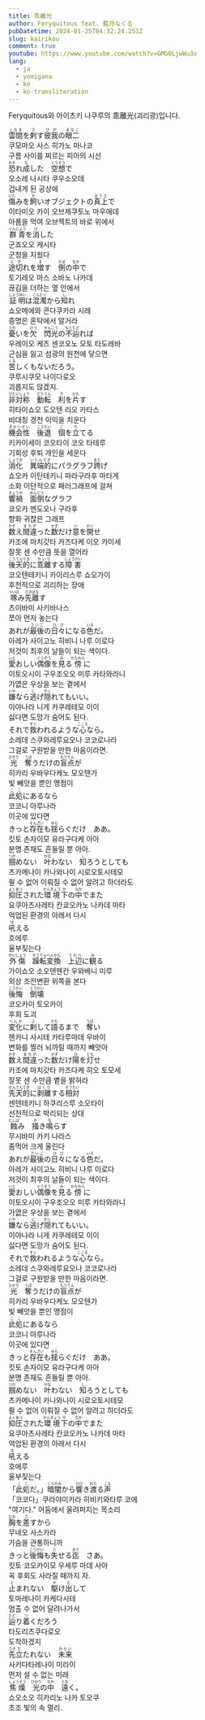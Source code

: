 ```yaml
---
title: 乖離光
author: Feryquitous feat. 藍月なくる
pubDatetime: 2024-01-25T04:32:24.251Z
slug: kairikou
comment: true
youtube: https://www.youtube.com/watch?v=GMGOLjwWu3o
lang:
  - ja
  - yomigana
  - ko
  - ko-transliteration
---
```


Feryquitous와 아이츠키 나쿠루의 乖離光(괴리광)입니다.

<div>
    <div class="lang-ja"><ruby>雲間<rp>(</rp><rt>くもま</rt><rp>)</rp></ruby>を<ruby>剌<rp>(</rp><rt>さ</rt><rp>)</rp></ruby>す<ruby>彼我<rp>(</rp><rt>ひが</rt><rp>)</rp></ruby>の<ruby>眼二<rp>(</rp><rt>まなこ</rt><rp>)</rp></ruby></div>
    <div class="lang-ko-tl">쿠모마오 사스 히가노 마나코</div>
    <div class="lang-ko">구름 사이를 찌르는 피아의 시선</div>
</div>
<div>
    <div class="lang-ja"><ruby>恐<rp>(</rp><rt>おそ</rt><rp>)</rp></ruby>れ<ruby>成<rp>(</rp><rt>な</rt><rp>)</rp></ruby>した　<ruby>空想<rp>(</rp><rt>くうそう</rt><rp>)</rp></ruby>で</div>
    <div class="lang-ko-tl">오소레 나시타 쿠우소오데</div>
    <div class="lang-ko">겁내게 된 공상에</div>
</div>
<div>
    <div class="lang-ja"><ruby>傷<rp>(</rp><rt>いた</rt><rp>)</rp></ruby>みを<ruby>飼<rp>(</rp><rt>か</rt><rp>)</rp></ruby>いオブジェクトの<ruby>真上<rp>(</rp><rt>まうえ</rt><rp>)</rp></ruby>で</div>
    <div class="lang-ko-tl">이타미오 카이 오브제쿠토노 마우에데</div>
    <div class="lang-ko">아픔을 먹여 오브젝트의 바로 위에서</div>
</div>
<div>
    <div class="lang-ja"><ruby>群青<rp>(</rp><rt>ぐんじょう</rt><rp>)</rp></ruby>を<ruby>消<rp>(</rp><rt>け</rt><rp>)</rp></ruby>した</div>
    <div class="lang-ko-tl">군죠오오 케시타</div>
    <div class="lang-ko">군청을 지웠다</div>
</div>
<div>
    <div class="lang-ja"><ruby>途切<rp>(</rp><rt>とぎ</rt><rp>)</rp></ruby>れを<ruby>増<rp>(</rp><rt>ま</rt><rp>)</rp></ruby>す　<ruby>側<rp>(</rp><rt>そば</rt><rp>)</rp></ruby>の<ruby>中<rp>(</rp><rt>なか</rt><rp>)</rp></ruby>で</div>
    <div class="lang-ko-tl">토기레오 마스 소바노 나카데</div>
    <div class="lang-ko">끊김을 더하는 옆 안에서</div>
</div>
<div>
    <div class="lang-ja"><ruby>証明<rp>(</rp><rt>しょうめい</rt><rp>)</rp></ruby>は<ruby>混濁<rp>(</rp><rt>こんだく</rt><rp>)</rp></ruby>から<ruby>知<rp>(</rp><rt>し</rt><rp>)</rp></ruby>れ</div>
    <div class="lang-ko-tl">쇼오메에와 콘다쿠카라 시레</div>
    <div class="lang-ko">증명은 혼탁에서 알거라</div>
</div>
<div>
    <div class="lang-ja"><ruby>憂<rp>(</rp><rt>うれ</rt><rp>)</rp></ruby>いを<ruby>欠<rp>(</rp><rt>けつ</rt><rp>)</rp></ruby>　<ruby>閃光<rp>(</rp><rt>せんこう</rt><rp>)</rp></ruby>の<ruby>不<rp>(</rp><rt>もと</rt><rp>)</rp></ruby><ruby>辿<rp>(</rp><rt>たど</rt><rp>)</rp></ruby>れば</div>
    <div class="lang-ko-tl">우레이오 케츠 센코오노 모토 타도레바</div>
    <div class="lang-ko">근심을 잃고 섬광의 원천에 닿으면</div>
</div>
<div>
    <div class="lang-ja"><ruby>苦<rp>(</rp><rt>くる</rt><rp>)</rp></ruby>しくもないだろう。</div>
    <div class="lang-ko-tl">쿠루시쿠모 나이다로오</div>
    <div class="lang-ko">괴롭지도 않겠지.</div>
</div>
<div>
    <div class="lang-ja"><ruby>非対称<rp>(</rp><rt>ひたいしょう</rt><rp>)</rp></ruby>　<ruby>動転<rp>(</rp><rt>どうてん</rt><rp>)</rp></ruby>　<ruby>利<rp>(</rp><rt>り</rt><rp>)</rp></ruby>を<ruby>片<rp>(</rp><rt>かた</rt><rp>)</rp></ruby>す</div>
    <div class="lang-ko-tl">히타이쇼오 도오텐 리오 카타스</div>
    <div class="lang-ko">비대칭 경천 이익을 치운다</div>
</div>
<div>
    <div class="lang-ja"><ruby>機会性<rp>(</rp><rt>きかいせい</rt><rp>)</rp></ruby>　<ruby>後退<rp>(</rp><rt>こうたい</rt><rp>)</rp></ruby>　<ruby>個<rp>(</rp><rt>こ</rt><rp>)</rp></ruby>を<ruby>立<rp>(</rp><rt>た</rt><rp>)</rp></ruby>てる</div>
    <div class="lang-ko-tl">키카이세이 코오타이 코오 타테루</div>
    <div class="lang-ko">기회성 후퇴 개인을 세운다</div>
</div>
<div>
    <div class="lang-ja"><ruby>消化<rp>(</rp><rt>しょうか</rt><rp>)</rp></ruby>　<ruby>異端的<rp>(</rp><rt>いたんてき</rt><rp>)</rp></ruby>にパラグラフ<ruby>跨<rp>(</rp><rt>また</rt><rp>)</rp></ruby>げ</div>
    <div class="lang-ko-tl">쇼오카 이탄테키니 파라구라후 마타게</div>
    <div class="lang-ko">소화 이단적으로 패러그래프에 걸쳐</div>
</div>
<div>
    <div class="lang-ja"><ruby>響禍<rp>(</rp><rt>きょうか</rt><rp>)</rp></ruby>　<ruby>面倒<rp>(</rp><rt>めんどう</rt><rp>)</rp></ruby>なグラフ</div>
    <div class="lang-ko-tl">쿄오카 멘도오나 구라후</div>
    <div class="lang-ko">향화 귀찮은 그래프</div>
</div>
<div>
    <div class="lang-ja"><ruby>数<rp>(</rp><rt>かぞ</rt><rp>)</rp></ruby>え<ruby>間違<rp>(</rp><rt>まちが</rt><rp>)</rp></ruby>った<ruby>数<rp>(</rp><rt>かず</rt><rp>)</rp></ruby>だけ<ruby>意<rp>(</rp><rt>い</rt><rp>)</rp></ruby>を<ruby>開<rp>(</rp><rt>かい</rt><rp>)</rp></ruby>せ</div>
    <div class="lang-ko-tl">카조에 마치갓타 카즈다케 이오 카이세</div>
    <div class="lang-ko">잘못 센 수만큼 뜻을 열어라</div>
</div>
<div>
    <div class="lang-ja"><ruby>後天的<rp>(</rp><rt>こうてんてき</rt><rp>)</rp></ruby>に<ruby>乖離<rp>(</rp><rt>かいり</rt><rp>)</rp></ruby>する<ruby>障害<rp>(</rp><rt>しょうがい</rt><rp>)</rp></ruby></div>
    <div class="lang-ko-tl">코오텐테키니 카이리스루 쇼오가이</div>
    <div class="lang-ko">후천적으로 괴리하는 장애</div>
</div>
<div>
    <div class="lang-ja"><ruby>啄<rp>(</rp><rt>ついば</rt><rp>)</rp></ruby>み<ruby>先<rp>(</rp><rt>さき</rt><rp>)</rp></ruby><ruby>離<rp>(</rp><rt>ばな</rt><rp>)</rp></ruby>す</div>
    <div class="lang-ko-tl">츠이바미 사키바나스</div>
    <div class="lang-ko">쪼아 먼저 놓는다</div>
</div>
<div>
    <div class="lang-ja">あれが<ruby>最後<rp>(</rp><rt>さいご</rt><rp>)</rp></ruby>の<ruby>日々<rp>(</rp><rt>ひび</rt><rp>)</rp></ruby>になる<ruby>色<rp>(</rp><rt>いろ</rt><rp>)</rp></ruby>だ。</div>
    <div class="lang-ko-tl">아레가 사이고노 히비니 나루 이로다</div>
    <div class="lang-ko">저것이 최후의 날들이 되는 색이다.</div>
</div>
<div>
    <div class="lang-ja"><ruby>愛<rp>(</rp><rt>いと</rt><rp>)</rp></ruby>おしい<ruby>偶像<rp>(</rp><rt>ぐうぞう</rt><rp>)</rp></ruby>を<ruby>見<rp>(</rp><rt>み</rt><rp>)</rp></ruby>る<ruby>傍<rp>(</rp><rt>かたわら</rt><rp>)</rp></ruby>に</div>
    <div class="lang-ko-tl">이토오시이 구우조오오 미루 카타와라니</div>
    <div class="lang-ko">가엾은 우상을 보는 곁에서</div>
</div>
<div>
    <div class="lang-ja"><ruby>嫌<rp>(</rp><rt>いや</rt><rp>)</rp></ruby>なら<ruby>逃<rp>(</rp><rt>に</rt><rp>)</rp></ruby>げ<ruby>隠<rp>(</rp><rt>かく</rt><rp>)</rp></ruby>れてもいい。</div>
    <div class="lang-ko-tl">이야나라 니게 카쿠레테모 이이</div>
    <div class="lang-ko">싫다면 도망가 숨어도 된다.</div>
</div>
<div>
    <div class="lang-ja">それで<ruby>救<rp>(</rp><rt>すく</rt><rp>)</rp></ruby>われるような<ruby>心<rp>(</rp><rt>こころ</rt><rp>)</rp></ruby>なら。</div>
    <div class="lang-ko-tl">소레데 스쿠와레루요오나 코코로나라</div>
    <div class="lang-ko">그걸로 구원받을 만한 마음이라면.</div>
</div>
<div>
    <div class="lang-ja"><ruby>光<rp>(</rp><rt>ひかり</rt><rp>)</rp></ruby>　<ruby>奪<rp>(</rp><rt>うば</rt><rp>)</rp></ruby>うだけの<ruby>盲点<rp>(</rp><rt>もうてん</rt><rp>)</rp></ruby>が</div>
    <div class="lang-ko-tl">히카리 우바우다케노 모오텐가</div>
    <div class="lang-ko">빛 빼앗을 뿐인 맹점이</div>
</div>
<div>
    <div class="lang-ja"><ruby>此処<rp>(</rp><rt>ここ</rt><rp>)</rp></ruby>にあるなら</div>
    <div class="lang-ko-tl">코코니 아루나라</div>
    <div class="lang-ko">이곳에 있다면</div>
</div>
<div>
    <div class="lang-ja">きっと<ruby>存在<rp>(</rp><rt>そんざい</rt><rp>)</rp></ruby>も<ruby>揺<rp>(</rp><rt>ゆら</rt><rp>)</rp></ruby>らぐだけ　ああ。</div>
    <div class="lang-ko-tl">킷토 손자이모 유라구다케 아아</div>
    <div class="lang-ko">분명 존재도 흔들릴 뿐 아아.</div>
</div>
<div>
    <div class="lang-ja"><ruby>掴<rp>(</rp><rt>つか</rt><rp>)</rp></ruby>めない　<ruby>叶<rp>(</rp><rt>かな</rt><rp>)</rp></ruby>わない　<ruby>知<rp>(</rp><rt>し</rt><rp>)</rp></ruby>ろうとしても</div>
    <div class="lang-ko-tl">츠카메나이 카나와나이 시로오토시테모</div>
    <div class="lang-ko">쥘 수 없어 이뤄질 수 없어 알려고 하더라도</div>
</div>
<div>
    <div class="lang-ja"><ruby>抑圧<rp>(</rp><rt>よくあつ</rt><rp>)</rp></ruby>された<ruby>環境<rp>(</rp><rt>かんきょう</rt><rp>)</rp></ruby><ruby>下<rp>(</rp><rt>か</rt><rp>)</rp></ruby>の<ruby>中<rp>(</rp><rt>なか</rt><rp>)</rp></ruby>でまた</div>
    <div class="lang-ko-tl">요쿠아츠사레타 칸쿄오카노 나카데 마타</div>
    <div class="lang-ko">억업된 환경의 아래서 다시</div>
</div>
<div>
    <div class="lang-ja"><ruby>吼<rp>(</rp><rt>ほ</rt><rp>)</rp></ruby>える</div>
    <div class="lang-ko-tl">호에루</div>
    <div class="lang-ko">울부짖는다</div>
</div>
<div>
    <div class="lang-ja"><ruby>外傷<rp>(</rp><rt>がいしょう</rt><rp>)</rp></ruby>　<ruby>躁転<rp>(</rp><rt>そうてん</rt><rp>)</rp></ruby><ruby>変換<rp>(</rp><rt>へんかん</rt><rp>)</rp></ruby>　<ruby>上辺<rp>(</rp><rt>うわべ</rt><rp>)</rp></ruby>に<ruby>観<rp>(</rp><rt>み</rt><rp>)</rp></ruby>る</div>
    <div class="lang-ko-tl">가이쇼오 소오텐헨칸 우와베니 미루</div>
    <div class="lang-ko">외상 조전변환 위쪽을 본다</div>
</div>
<div>
    <div class="lang-ja"><ruby>後悔<rp>(</rp><rt>こうかい</rt><rp>)</rp></ruby>　<ruby>倒壊<rp>(</rp><rt>とうかい</rt><rp>)</rp></ruby></div>
    <div class="lang-ko-tl">코오카이 토오카이</div>
    <div class="lang-ko">후회 도괴</div>
</div>
<div>
    <div class="lang-ja"><ruby>変化<rp>(</rp><rt>へんか</rt><rp>)</rp></ruby>に<ruby>剌<rp>(</rp><rt>さ</rt><rp>)</rp></ruby>して<ruby>語<rp>(</rp><rt>かた</rt><rp>)</rp></ruby>るまで　<ruby>奪<rp>(</rp><rt>うば</rt><rp>)</rp></ruby>い</div>
    <div class="lang-ko-tl">헨카니 사시테 카타루마데 우바이</div>
    <div class="lang-ko">변화를 찔러 뇌까릴 때까지 빼앗아</div>
</div>
<div>
    <div class="lang-ja"><ruby>数<rp>(</rp><rt>かぞ</rt><rp>)</rp></ruby>え<ruby>間違<rp>(</rp><rt>まちが</rt><rp>)</rp></ruby>った<ruby>数<rp>(</rp><rt>かず</rt><rp>)</rp></ruby>だけ<ruby>陽<rp>(</rp><rt>ひ</rt><rp>)</rp></ruby>を<ruby>灯<rp>(</rp><rt>とも</rt><rp>)</rp></ruby>せ</div>
    <div class="lang-ko-tl">카조에 마치갓타 카즈다케 히오 토모세</div>
    <div class="lang-ko">잘못 센 수만큼 볕을 밝혀라</div>
</div>
<div>
    <div class="lang-ja"><ruby>先天的<rp>(</rp><rt>せんてんてき</rt><rp>)</rp></ruby>に<ruby>剥離<rp>(</rp><rt>はくり</rt><rp>)</rp></ruby>する<ruby>相対<rp>(</rp><rt>そうたい</rt><rp>)</rp></ruby></div>
    <div class="lang-ko-tl">센텐테키니 하쿠리스루 소오타이</div>
    <div class="lang-ko">선천적으로 박리되는 상대</div>
</div>
<div>
    <div class="lang-ja"><ruby>蝕<rp>(</rp><rt>むしば</rt><rp>)</rp></ruby>み　<ruby>掻<rp>(</rp><rt>か</rt><rp>)</rp></ruby>き<ruby>鳴<rp>(</rp><rt>な</rt><rp>)</rp></ruby>らす</div>
    <div class="lang-ko-tl">무시바미 카키 나라스</div>
    <div class="lang-ko">좀먹어 크게 울린다</div>
</div>
<div>
    <div class="lang-ja">あれが<ruby>最後<rp>(</rp><rt>さいご</rt><rp>)</rp></ruby>の<ruby>日々<rp>(</rp><rt>ひび</rt><rp>)</rp></ruby>になる<ruby>色<rp>(</rp><rt>いろ</rt><rp>)</rp></ruby>だ。</div>
    <div class="lang-ko-tl">아레가 사이고노 히비니 나루 이로다</div>
    <div class="lang-ko">저것이 최후의 날들이 되는 색이다.</div>
</div>
<div>
    <div class="lang-ja"><ruby>愛<rp>(</rp><rt>いと</rt><rp>)</rp></ruby>おしい<ruby>偶像<rp>(</rp><rt>ぐうぞう</rt><rp>)</rp></ruby>を<ruby>見<rp>(</rp><rt>み</rt><rp>)</rp></ruby>る<ruby>傍<rp>(</rp><rt>かたわら</rt><rp>)</rp></ruby>に</div>
    <div class="lang-ko-tl">이토오시이 구우조오오 미루 카타와라니</div>
    <div class="lang-ko">가엾은 우상을 보는 곁에서</div>
</div>
<div>
    <div class="lang-ja"><ruby>嫌<rp>(</rp><rt>いや</rt><rp>)</rp></ruby>なら<ruby>逃<rp>(</rp><rt>に</rt><rp>)</rp></ruby>げ<ruby>隠<rp>(</rp><rt>かく</rt><rp>)</rp></ruby>れてもいい。</div>
    <div class="lang-ko-tl">이야나라 니게 카쿠레테모 이이</div>
    <div class="lang-ko">싫다면 도망가 숨어도 된다.</div>
</div>
<div>
    <div class="lang-ja">それで<ruby>救<rp>(</rp><rt>すく</rt><rp>)</rp></ruby>われるような<ruby>心<rp>(</rp><rt>こころ</rt><rp>)</rp></ruby>なら。</div>
    <div class="lang-ko-tl">소레데 스쿠와레루요오나 코코로나라</div>
    <div class="lang-ko">그걸로 구원받을 만한 마음이라면.</div>
</div>
<div>
    <div class="lang-ja"><ruby>光<rp>(</rp><rt>ひかり</rt><rp>)</rp></ruby>　<ruby>奪<rp>(</rp><rt>うば</rt><rp>)</rp></ruby>うだけの<ruby>盲点<rp>(</rp><rt>もうてん</rt><rp>)</rp></ruby>が</div>
    <div class="lang-ko-tl">히카리 우바우다케노 모오텐가</div>
    <div class="lang-ko">빛 빼앗을 뿐인 맹점이</div>
</div>
<div>
    <div class="lang-ja"><ruby>此処<rp>(</rp><rt>ここ</rt><rp>)</rp></ruby>にあるなら</div>
    <div class="lang-ko-tl">코코니 아루나라</div>
    <div class="lang-ko">이곳에 있다면</div>
</div>
<div>
    <div class="lang-ja">きっと<ruby>存在<rp>(</rp><rt>そんざい</rt><rp>)</rp></ruby>も<ruby>揺<rp>(</rp><rt>ゆら</rt><rp>)</rp></ruby>らぐだけ　ああ。</div>
    <div class="lang-ko-tl">킷토 손자이모 유라구다케 아아</div>
    <div class="lang-ko">분명 존재도 흔들릴 뿐 아아.</div>
</div>
<div>
    <div class="lang-ja"><ruby>掴<rp>(</rp><rt>つか</rt><rp>)</rp></ruby>めない　<ruby>叶<rp>(</rp><rt>かな</rt><rp>)</rp></ruby>わない　<ruby>知<rp>(</rp><rt>し</rt><rp>)</rp></ruby>ろうとしても</div>
    <div class="lang-ko-tl">츠카메나이 카나와나이 시로오토시테모</div>
    <div class="lang-ko">쥘 수 없어 이뤄질 수 없어 알려고 하더라도</div>
</div>
<div>
    <div class="lang-ja"><ruby>抑圧<rp>(</rp><rt>よくあつ</rt><rp>)</rp></ruby>された<ruby>環境<rp>(</rp><rt>かんきょう</rt><rp>)</rp></ruby><ruby>下<rp>(</rp><rt>か</rt><rp>)</rp></ruby>の<ruby>中<rp>(</rp><rt>なか</rt><rp>)</rp></ruby>でまた</div>
    <div class="lang-ko-tl">요쿠아츠사레타 칸쿄오카노 나카데 마타</div>
    <div class="lang-ko">억업된 환경의 아래서 다시</div>
</div>
<div>
    <div class="lang-ja"><ruby>吼<rp>(</rp><rt>ほ</rt><rp>)</rp></ruby>える</div>
    <div class="lang-ko-tl">호에루</div>
    <div class="lang-ko">울부짖는다</div>
</div>
<div>
    <div class="lang-ja">「<ruby>此処<rp>(</rp><rt>ここ</rt><rp>)</rp></ruby>だ。」<ruby>暗闇<rp>(</rp><rt>くらやみ</rt><rp>)</rp></ruby>から<ruby>響<rp>(</rp><rt>ひび</rt><rp>)</rp></ruby>き<ruby>渡<rp>(</rp><rt>わた</rt><rp>)</rp></ruby>る<ruby>声<rp>(</rp><rt>こえ</rt><rp>)</rp></ruby></div>
    <div class="lang-ko-tl">「코코다」쿠라야미카라 히비키와타루 코에</div>
    <div class="lang-ko">"여기다." 어둠에서 울려퍼지는 목소리</div>
</div>
<div>
    <div class="lang-ja"><ruby>胸<rp>(</rp><rt>むね</rt><rp>)</rp></ruby>を<ruby>差<rp>(</rp><rt>さ</rt><rp>)</rp></ruby>すから</div>
    <div class="lang-ko-tl">무네오 사스카라</div>
    <div class="lang-ko">가슴을 관통하니까</div>
</div>
<div>
    <div class="lang-ja">きっと<ruby>後悔<rp>(</rp><rt>こうかい</rt><rp>)</rp></ruby>も<ruby>失<rp>(</rp><rt>う</rt><rp>)</rp></ruby>せる<ruby>迄<rp>(</rp><rt>まで</rt><rp>)</rp></ruby>　さあ。</div>
    <div class="lang-ko-tl">킷토 코오카이모 우세루 마데 사아</div>
    <div class="lang-ko">꼭 후회도 사라질 때까지 자.</div>
</div>
<div>
    <div class="lang-ja"><ruby>止<rp>(</rp><rt>と</rt><rp>)</rp></ruby>まれない　<ruby>駆<rp>(</rp><rt>か</rt><rp>)</rp></ruby>け<ruby>出<rp>(</rp><rt>だ</rt><rp>)</rp></ruby>して</div>
    <div class="lang-ko-tl">토마레나이 카케다시테</div>
    <div class="lang-ko">멈출 수 없어 달려나가서</div>
</div>
<div>
    <div class="lang-ja"><ruby>辿<rp>(</rp><rt>たど</rt><rp>)</rp></ruby>り<ruby>着<rp>(</rp><rt>つ</rt><rp>)</rp></ruby>くだろう</div>
    <div class="lang-ko-tl">타도리츠쿠다로오</div>
    <div class="lang-ko">도착하겠지</div>
</div>
<div>
    <div class="lang-ja"><ruby>先<rp>(</rp><rt>さき</rt><rp>)</rp></ruby><ruby>立<rp>(</rp><rt>だ</rt><rp>)</rp></ruby>たれない　<ruby>未来<rp>(</rp><rt>みらい</rt><rp>)</rp></ruby></div>
    <div class="lang-ko-tl">사키다타레나이 미라이</div>
    <div class="lang-ko">먼저 설 수 없는 미래</div>
</div>
<div>
    <div class="lang-ja"><ruby>焦燥<rp>(</rp><rt>しょうそう</rt><rp>)</rp></ruby>　<ruby>光<rp>(</rp><rt>ひかり</rt><rp>)</rp></ruby>の<ruby>中<rp>(</rp><rt>なか</rt><rp>)</rp></ruby>　<ruby>遠<rp>(</rp><rt>とお</rt><rp>)</rp></ruby>く。</div>
    <div class="lang-ko-tl">쇼오소오 히카리노 나카 토오쿠</div>
    <div class="lang-ko">초조 빛의 속 멀리.</div>
</div>
